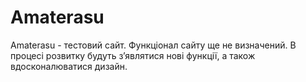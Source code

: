 # Amaterasu

Amaterasu - тестовий сайт. Функціонал сайту ще не визначений.
В процесі розвитку будуть з’являтися нові функції, а також вдосконалюватися дизайн.